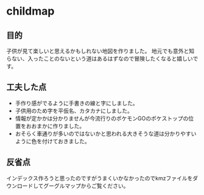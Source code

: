 # childmap
## 目的
子供が見て楽しいと思えるかもしれない地図を作りました。
地元でも意外と知らない、入ったことのないという道はあるはずなので冒険したくなると嬉しいです。

## 工夫した点
* 手作り感がでるように手書きの線と字にしました。
* 子供用のため字を平仮名、カタカナにしました。
* 情報が定かかは分かりませんが今流行りのポケモンGOのポケストップの位置をおおまかに作りました。
* おそらく車通りが多いのではないかと思われる大きそうな道は分かりやすいように色を付けておきました。

## 反省点
インデックス作ろうと思ったのですがうまくいかなかったのでkmzファイルをダウンロードしてグーグルマップからご覧ください。
